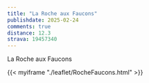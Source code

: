 ```yaml
---
title: "La Roche aux Faucons"
publishdate: 2025-02-24
comments: true
distance: 12.3
strava: 19457340
---
```


La Roche aux Faucons

{{< myiframe "./leaflet/RocheFaucons.html" >}}

